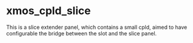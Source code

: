# xmos_cpld_slice
This is a slice extender panel, which contains a small cpld, aimed to have configurable the bridge between the slot and the slice panel.
